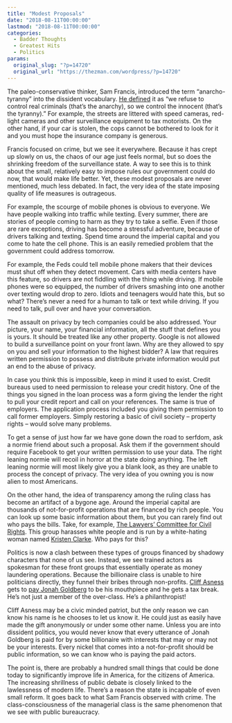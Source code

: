 ```yaml
---
title: "Modest Proposals"
date: "2018-08-11T00:00:00"
lastmod: "2018-08-11T00:00:00"
categories:
  - Badder Thoughts
  - Greatest Hits
  - Politics
params:
  original_slug: "?p=14720"
  original_url: "https://thezman.com/wordpress/?p=14720"
---
```


The paleo-conservative thinker, Sam Francis, introduced the term
“anarcho-tyranny” into the dissident vocabulary. [He
defined](https://www.unz.com/print/Chronicles-1994jul-00014/) it as “we
refuse to control real criminals (that’s the anarchy), so we control the
innocent (that’s the tyranny).” For example, the streets are littered
with speed cameras, red-light cameras and other surveillance equipment
to tax motorists. On the other hand, if your car is stolen, the cops
cannot be bothered to look for it and you must hope the insurance
company is generous.

Francis focused on crime, but we see it everywhere. Because it has crept
up slowly on us, the chaos of our age just feels normal, but so does the
shrinking freedom of the surveillance state. A way to see this is to
think about the small, relatively easy to impose rules our government
could do now, that would make life better. Yet, these modest proposals
are never mentioned, much less debated. In fact, the very idea of the
state imposing quality of life measures is outrageous.

For example, the scourge of mobile phones is obvious to everyone. We
have people walking into traffic while texting. Every summer, there are
stories of people coming to harm as they try to take a selfie. Even if
those are rare exceptions, driving has become a stressful adventure,
because of drivers talking and texting. Spend time around the imperial
capital and you come to hate the cell phone. This is an easily remedied
problem that the government could address tomorrow.

For example, the Feds could tell mobile phone makers that their devices
must shut off when they detect movement. Cars with media centers have
this feature, so drivers are not fiddling with the thing while driving.
If mobile phones were so equipped, the number of drivers smashing into
one another over texting would drop to zero. Idiots and teenagers would
hate this, but so what? There’s never a need for a human to talk or text
while driving. If you need to talk, pull over and have your
conversation.

The assault on privacy by tech companies could be also addressed. Your
picture, your name, your financial information, all the stuff that
defines you is yours. It should be treated like any other property.
Google is not allowed to build a surveillance point on your front lawn.
Why are they allowed to spy on you and sell your information to the
highest bidder? A law that requires written permission to possess and
distribute private information would put an end to the abuse of privacy.

In case you think this is impossible, keep in mind it used to exist.
Credit bureaus used to need permission to release your credit history.
One of the things you signed in the loan process was a form giving the
lender the right to pull your credit report and call on your references.
The same is true of employers. The application process included you
giving them permission to call former employers. Simply restoring a
basic of civil society – property rights – would solve many problems.

To get a sense of just how far we have gone down the road to serfdom,
ask a normie friend about such a proposal. Ask them if the government
should require Facebook to get your written permission to use your data.
The right leaning normie will recoil in horror at the state doing
anything. The left leaning normie will most likely give you a blank
look, as they are unable to process the concept of privacy. The very
idea of you owning you is now alien to most Americans.

On the other hand, the idea of transparency among the ruling class has
become an artifact of a bygone age. Around the imperial capital are
thousands of not-for-profit operations that are financed by rich people.
You can look up some basic information about them, but you can rarely
find out who pays the bills. Take, for example, [The Lawyers’ Committee
for Civil Rights](https://lawyerscommittee.org/). This group harasses
white people and is run by a white-hating woman named [Kristen
Clarke](https://twitter.com/kristenclarkejd). Who pays for this?

Politics is now a clash between these types of groups financed by
shadowy characters that none of us see. Instead, we see trained actors
as spokesman for these front groups that essentially operate as money
laundering operations. Because the billionaire class is unable to hire
politicians directly, they funnel their bribes through non-profits.
[Cliff Asness](https://en.wikipedia.org/wiki/Cliff_Asness) gets to [pay
Jonah
Goldberg](http://www.aei.org/press/press-release-aei-fellow-jonah-goldberg-named-inaugural-holder-of-the-asness-chair-in-applied-liberty/)
to be his mouthpiece and he gets a tax break. He’s not just a member of
the over-class. He’s a philanthropist!

Cliff Asness may be a civic minded patriot, but the only reason we can
know his name is he chooses to let us know it. He could just as easily
have made the gift anonymously or under some other name. Unless you are
into dissident politics, you would never know that every utterance of
Jonah Goldberg is paid for by some billionaire with interests that may
or may not be your interests. Every nickel that comes into a
not-for-profit should be public information, so we can know who is
paying the paid actors.

The point is, there are probably a hundred small things that could be
done today to significantly improve life in America, for the citizens of
America. The increasing shrillness of public debate is closely linked to
the lawlessness of modern life. There’s a reason the state is incapable
of even small reform. It goes back to what Sam Francis observed with
crime. The class-consciousness of the managerial class is the same
phenomenon that we see with public bureaucracy.
